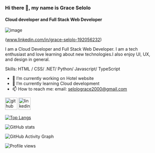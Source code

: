 ### Hi there 👋, my name is Grace Selolo
#### Cloud developer and Full Stack Web Developer

![image](https://user-images.githubusercontent.com/102596450/185247819-8c70bf6b-e083-4572-93bc-a82e8f21d4d8.png)

(www.linkedin.com/in/grace-selolo-192056232)

 I am a Cloud Developer and Full Stack Web Developer. I am a tech enthusiast and love learning about new technologies.I also enjoy UI, UX, and design in general.

Skills: HTML / CSS/ .NET/ Python/ Javascript/ TypeScript

- 🔭 I’m currently working on Hotel website 
- 🌱 I’m currently learning Cloud development 
- 📫 How to reach me: email: selolograce2000@gmail.com  


[<img src='https://cdn.jsdelivr.net/npm/simple-icons@3.0.1/icons/github.svg' alt='github' height='40'>](https://github.com/Grace-1-Sketch)  [<img src='https://cdn.jsdelivr.net/npm/simple-icons@3.0.1/icons/linkedin.svg' alt='linkedin' height='40'>](https://www.linkedin.com/in/www.linkedin.com/in/grace-selolo-192056232/)  

[![Top Langs](https://github-readme-stats.vercel.app/api/top-langs/?username=Grace-1-Sketch)](https://github.com/anuraghazra/github-readme-stats)

![GitHub stats](https://github-readme-stats.vercel.app/api?username=Grace-1-Sketch&show_icons=true)  

![GitHub Activity Graph](https://activity-graph.herokuapp.com/graph?username=Grace-1-Sketch)  

![Profile views](https://gpvc.arturio.dev/Grace-1-Sketch)  





 

